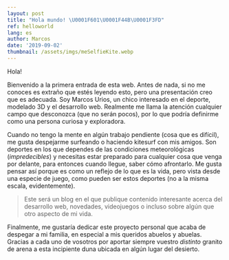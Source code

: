 ```yaml
---
layout: post
title: "Hola mundo! \U0001F601\U0001F44B\U0001F3FD"
ref: helloworld
lang: es
author: Marcos
date: '2019-09-02'
thumbnail: /assets/imgs/meSelfieKite.webp
---
```

Hola! 

Bienvenido a la primera entrada de esta web. Antes de nada, si no me conoces es extraño que estés leyendo esto, pero una presentación creo que es adecuada. Soy Marcos Urios, un chico interesado en el deporte, modelado 3D y el desarrollo web. Realmente me llama la atención cualquier campo que desconozca (que no serán pocos), por lo que podría definirme como una persona curiosa y exploradora.

Cuando no tengo la mente en algún trabajo pendiente (cosa que es difícil), me gusta despejarme surfeando o haciendo kitesurf con mis amigos. Son deportes en los que dependes de las condiciones meteorológicas (_impredecibles_) y necesitas estar preparado para cualquier cosa que venga por delante, para entonces cuando llegue, saber cómo afrontarlo. Me gusta pensar así porque es como un reflejo de lo que es la vida, pero vista desde una especie de juego, como pueden ser estos deportes (no a la misma escala, evidentemente).

> Este será un blog en el que publique contenido interesante acerca del desarrollo web, novedades, videojuegos o incluso sobre algún que otro aspecto de mi vida.

Finalmente, me gustaría dedicar este proyecto personal que acaba de despegar a mi familia, en especial a mis queridos abuelos y abuelas. Gracias a cada uno de vosotros por aportar siempre vuestro _distinto_ granito de arena a esta incipiente duna ubicada en algún lugar del desierto.
